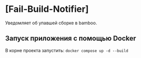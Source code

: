 # [Fail-Build-Notifier]

Уведомляет об упавшей сборке в bamboo.

## Запуск приложения с помощью Docker

В корне проекта запустить: `docker compose up -d --build`
